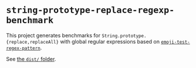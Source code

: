 # `string-prototype-replace-regexp-benchmark`

This project generates benchmarks for `String.prototype.{replace,replaceAll}` with global regular expressions based on [`emoji-test-regex-pattern`](https://github.com/mathiasbynens/emoji-test-regex-pattern).

See [the `dist/` folder](https://github.com/mathiasbynens/string-prototype-replace-regexp-benchmark/tree/main/dist).
